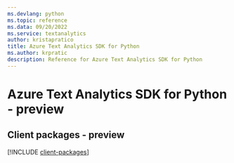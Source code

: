 ```yaml
---
ms.devlang: python
ms.topic: reference
ms.data: 09/20/2022
ms.service: textanalytics
author: kristapratico
title: Azure Text Analytics SDK for Python
ms.author: krpratic
description: Reference for Azure Text Analytics SDK for Python
---
```

# Azure Text Analytics SDK for Python - preview

## Client packages - preview
[!INCLUDE [client-packages](text-analytics-client-index.md)]